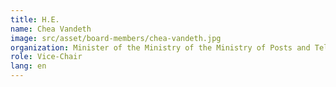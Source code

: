 ```yaml
---
title: H.E.
name: Chea Vandeth
image: src/asset/board-members/chea-vandeth.jpg
organization: Minister of the Ministry of the Ministry of Posts and Telecommunications
role: Vice-Chair
lang: en
---
```

